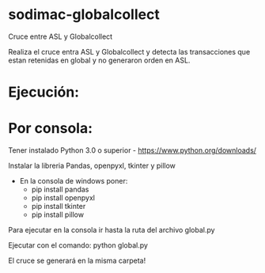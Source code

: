 # sodimac-globalcollect

Cruce entre ASL y Globalcollect

Realiza el cruce entra ASL y Globalcollect y detecta las transacciones que estan retenidas en global y no generaron orden en ASL.


# Ejecución:
# Por consola:
Tener instalado Python 3.0 o superior - https://www.python.org/downloads/

Instalar la libreria Pandas, openpyxl, tkinter y pillow
  - En la consola de windows poner:
      - pip install pandas
      - pip install openpyxl
      - pip install tkinter
      - pip install pillow

Para ejecutar en la consola ir hasta la ruta del archivo global.py

Ejecutar con el comando: python global.py

El cruce se generará en la misma carpeta!





